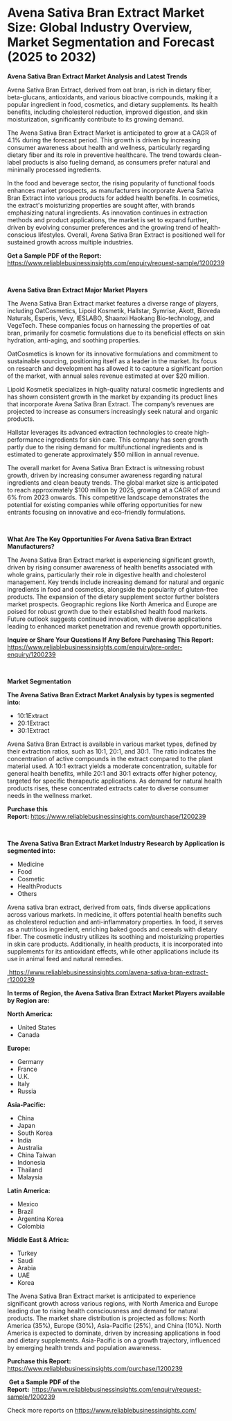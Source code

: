 <p><h1>Avena Sativa Bran Extract Market Size: Global Industry Overview, Market Segmentation and Forecast (2025 to 2032)</h1></p><p><strong>Avena Sativa Bran Extract Market Analysis and Latest Trends</strong></p>
<p><p>Avena Sativa Bran Extract, derived from oat bran, is rich in dietary fiber, beta-glucans, antioxidants, and various bioactive compounds, making it a popular ingredient in food, cosmetics, and dietary supplements. Its health benefits, including cholesterol reduction, improved digestion, and skin moisturization, significantly contribute to its growing demand.</p><p>The Avena Sativa Bran Extract Market is anticipated to grow at a CAGR of 4.1% during the forecast period. This growth is driven by increasing consumer awareness about health and wellness, particularly regarding dietary fiber and its role in preventive healthcare. The trend towards clean-label products is also fueling demand, as consumers prefer natural and minimally processed ingredients.</p><p>In the food and beverage sector, the rising popularity of functional foods enhances market prospects, as manufacturers incorporate Avena Sativa Bran Extract into various products for added health benefits. In cosmetics, the extract's moisturizing properties are sought after, with brands emphasizing natural ingredients. As innovation continues in extraction methods and product applications, the market is set to expand further, driven by evolving consumer preferences and the growing trend of health-conscious lifestyles. Overall, Avena Sativa Bran Extract is positioned well for sustained growth across multiple industries.</p></p>
<p><strong>Get a Sample PDF of the Report:&nbsp;</strong> <a href="https://www.reliablebusinessinsights.com/enquiry/request-sample/1200239?utm_campaign=3000&utm_medium=2&utm_source=Github&utm_content=ia&utm_term=31032025&utm_id=avena-sativa-bran-extract">https://www.reliablebusinessinsights.com/enquiry/request-sample/1200239</a></p>
<p>&nbsp;</p>
<p><strong>Avena Sativa Bran Extract Major Market Players</strong></p>
<p><p>The Avena Sativa Bran Extract market features a diverse range of players, including OatCosmetics, Lipoid Kosmetik, Hallstar, Symrise, Akott, Bioveda Naturals, Esperis, Vevy, IESLABO, Shaanxi Haokang Bio-technology, and VegeTech. These companies focus on harnessing the properties of oat bran, primarily for cosmetic formulations due to its beneficial effects on skin hydration, anti-aging, and soothing properties.</p><p>OatCosmetics is known for its innovative formulations and commitment to sustainable sourcing, positioning itself as a leader in the market. Its focus on research and development has allowed it to capture a significant portion of the market, with annual sales revenue estimated at over $20 million.</p><p>Lipoid Kosmetik specializes in high-quality natural cosmetic ingredients and has shown consistent growth in the market by expanding its product lines that incorporate Avena Sativa Bran Extract. The company’s revenues are projected to increase as consumers increasingly seek natural and organic products.</p><p>Hallstar leverages its advanced extraction technologies to create high-performance ingredients for skin care. This company has seen growth partly due to the rising demand for multifunctional ingredients and is estimated to generate approximately $50 million in annual revenue.</p><p>The overall market for Avena Sativa Bran Extract is witnessing robust growth, driven by increasing consumer awareness regarding natural ingredients and clean beauty trends. The global market size is anticipated to reach approximately $100 million by 2025, growing at a CAGR of around 6% from 2023 onwards. This competitive landscape demonstrates the potential for existing companies while offering opportunities for new entrants focusing on innovative and eco-friendly formulations.</p></p>
<p>&nbsp;</p>
<p><strong>What Are The Key Opportunities For Avena Sativa Bran Extract Manufacturers?</strong></p>
<p><p>The Avena Sativa Bran Extract market is experiencing significant growth, driven by rising consumer awareness of health benefits associated with whole grains, particularly their role in digestive health and cholesterol management. Key trends include increasing demand for natural and organic ingredients in food and cosmetics, alongside the popularity of gluten-free products. The expansion of the dietary supplement sector further bolsters market prospects. Geographic regions like North America and Europe are poised for robust growth due to their established health food markets. Future outlook suggests continued innovation, with diverse applications leading to enhanced market penetration and revenue growth opportunities.</p></p>
<p><strong>Inquire or Share Your Questions If Any Before Purchasing This Report:</strong> <a href="https://www.reliablebusinessinsights.com/enquiry/pre-order-enquiry/1200239?utm_campaign=3000&utm_medium=2&utm_source=Github&utm_content=ia&utm_term=31032025&utm_id=avena-sativa-bran-extract">https://www.reliablebusinessinsights.com/enquiry/pre-order-enquiry/1200239</a></p>
<p>&nbsp;</p>
<p><strong>Market Segmentation</strong></p>
<p><strong>The Avena Sativa Bran Extract Market Analysis by types is segmented into:</strong></p>
<p><ul><li>10:1Extract</li><li>20:1Extract</li><li>30:1Extract</li></ul></p>
<p><p>Avena Sativa Bran Extract is available in various market types, defined by their extraction ratios, such as 10:1, 20:1, and 30:1. The ratio indicates the concentration of active compounds in the extract compared to the plant material used. A 10:1 extract yields a moderate concentration, suitable for general health benefits, while 20:1 and 30:1 extracts offer higher potency, targeted for specific therapeutic applications. As demand for natural health products rises, these concentrated extracts cater to diverse consumer needs in the wellness market.</p></p>
<p><strong>Purchase this Report:&nbsp;</strong><a href="https://www.reliablebusinessinsights.com/purchase/1200239?utm_campaign=3000&utm_medium=2&utm_source=Github&utm_content=ia&utm_term=31032025&utm_id=avena-sativa-bran-extract">https://www.reliablebusinessinsights.com/purchase/1200239</a></p>
<p>&nbsp;</p>
<p><strong>The Avena Sativa Bran Extract Market Industry Research by Application is segmented into:</strong></p>
<p><ul><li>Medicine</li><li>Food</li><li>Cosmetic</li><li>HealthProducts</li><li>Others</li></ul></p>
<p><p>Avena sativa bran extract, derived from oats, finds diverse applications across various markets. In medicine, it offers potential health benefits such as cholesterol reduction and anti-inflammatory properties. In food, it serves as a nutritious ingredient, enriching baked goods and cereals with dietary fiber. The cosmetic industry utilizes its soothing and moisturizing properties in skin care products. Additionally, in health products, it is incorporated into supplements for its antioxidant effects, while other applications include its use in animal feed and natural remedies.</p></p>
<p><a href="https://www.reliablebusinessinsights.com/avena-sativa-bran-extract-r1200239?utm_campaign=3000&utm_medium=2&utm_source=Github&utm_content=ia&utm_term=31032025&utm_id=avena-sativa-bran-extract">&nbsp;https://www.reliablebusinessinsights.com/avena-sativa-bran-extract-r1200239</a></p>
<p><strong>In terms of Region, the Avena Sativa Bran Extract Market Players available by Region are:</strong></p>
<p>
    <p> <strong> North America: </strong>
        <ul>
            <li>United States</li>
            <li>Canada</li>
        </ul>
        </p> 
    <p> <strong> Europe: </strong>
        <ul>
            <li>Germany</li>
            <li>France</li>
            <li>U.K.</li>
            <li>Italy</li>
            <li>Russia</li>
        </ul>
        </p> 
    <p> <strong> Asia-Pacific: </strong>
        <ul>
            <li>China</li>
            <li>Japan</li>
            <li>South Korea</li>
            <li>India</li>
            <li>Australia</li>
            <li>China Taiwan</li>
            <li>Indonesia</li>
            <li>Thailand</li>
            <li>Malaysia</li>
        </ul>
        </p> 
    <p> <strong> Latin America: </strong>
        <ul>
            <li>Mexico</li>
            <li>Brazil</li>
            <li>Argentina Korea</li>
            <li>Colombia</li>
        </ul>
        </p> 
    <p> <strong> Middle East & Africa: </strong>
        <ul>
            <li>Turkey</li>
            <li>Saudi</li>
            <li>Arabia</li>
            <li>UAE</li>
            <li>Korea</li>
        </ul>
    </p>
    </p>
<p><p>The Avena Sativa Bran Extract market is anticipated to experience significant growth across various regions, with North America and Europe leading due to rising health consciousness and demand for natural products. The market share distribution is projected as follows: North America (35%), Europe (30%), Asia-Pacific (25%), and China (10%). North America is expected to dominate, driven by increasing applications in food and dietary supplements. Asia-Pacific is on a growth trajectory, influenced by emerging health trends and population awareness.</p></p>
<p><strong>Purchase this Report: </strong><a href="https://www.reliablebusinessinsights.com/purchase/1200239?utm_campaign=3000&utm_medium=2&utm_source=Github&utm_content=ia&utm_term=31032025&utm_id=avena-sativa-bran-extract">https://www.reliablebusinessinsights.com/purchase/1200239</a></p>
<p>&nbsp;<strong>Get a Sample PDF of the Report:&nbsp;&nbsp;</strong><a href="https://www.reliablebusinessinsights.com/enquiry/request-sample/1200239?utm_campaign=3000&utm_medium=2&utm_source=Github&utm_content=ia&utm_term=31032025&utm_id=avena-sativa-bran-extract">https://www.reliablebusinessinsights.com/enquiry/request-sample/1200239</a></p>
<p><strong></strong></p>
<p>Check more reports on <a href="https://www.reliablebusinessinsights.com/?utm_campaign=3000&utm_medium=2&utm_source=Github&utm_content=ia&utm_term=31032025&utm_id=avena-sativa-bran-extract">https://www.reliablebusinessinsights.com/</a></p>